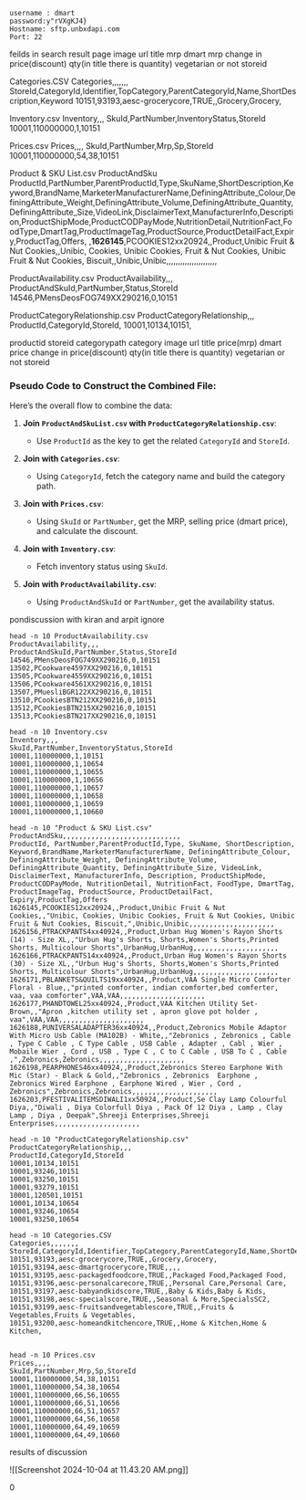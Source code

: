 ```
username : dmart  
password:y"rVXgKJ4}
Hostname: sftp.unbxdapi.com
Port: 22
```


feilds in search result page
image url
title
mrp
dmart mrp
change in price(discount)
qty(in title there is quantity)
vegetarian or not
storeid




Categories.CSV 
 Categories,,,,,,,
StoreId,CategoryId,Identifier,TopCategory,ParentCategoryId,Name,ShortDescription,Keyword
10151,93193,aesc-grocerycore,TRUE,,Grocery,Grocery,

 Inventory.csv 
Inventory,,,
SkuId,PartNumber,InventoryStatus,StoreId
10001,110000000,1,10151

Prices.csv
Prices,,,,
SkuId,PartNumber,Mrp,Sp,StoreId
10001,110000000,54,38,10151

Product & SKU List.csv
ProductAndSku
ProductId,PartNumber,ParentProductId,Type,SkuName,ShortDescription,Keyword,BrandName,MarketerManufacturerName,DefiningAttribute_Colour,DefiningAttribute_Weight,DefiningAttribute_Volume,DefiningAttribute_Quantity,DefiningAttribute_Size,VideoLink,DisclaimerText,ManufacturerInfo,Description,ProductShipMode,ProductCODPayMode,NutritionDetail,NutritionFact,FoodType,DmartTag,ProductImageTag,ProductSource,ProductDetailFact,Expiry,ProductTag,Offers,
,**1626145**,PCOOKIES12xx20924,,Product,Unibic Fruit & Nut Cookies,,Unibic, Cookies, Unibic Cookies, Fruit & Nut Cookies, Unibic Fruit & Nut Cookies, Biscuit,,Unibic,Unibic,,,,,,,,,,,,,,,,,,,,,,

ProductAvailability.csv
ProductAvailability,,,
ProductAndSkuId,PartNumber,Status,StoreId
14546,PMensDeosFOG749XX290216,0,10151

ProductCategoryRelationship.csv
ProductCategoryRelationship,,,
ProductId,CategoryId,StoreId,
10001,10134,10151,

productid
storeid
categorypath 
category
image url
title
price(mrp)
dmart price
change in price(discount)
qty(in title there is quantity)
vegetarian or not
storeid


### Pseudo Code to Construct the Combined File:

Here’s the overall flow to combine the data:

1. **Join `ProductAndSkuList.csv` with `ProductCategoryRelationship.csv`**:
    
    - Use `ProductId` as the key to get the related `CategoryId` and `StoreId`.
2. **Join with `Categories.csv`**:
    
    - Using `CategoryId`, fetch the category name and build the category path.
3. **Join with `Prices.csv`**:
    
    - Using `SkuId` or `PartNumber`, get the MRP, selling price (dmart price), and calculate the discount.
4. **Join with `Inventory.csv`**:
    
    - Fetch inventory status using `SkuId`.
5. **Join with `ProductAvailability.csv`**:
    
    - Using `ProductAndSkuId` or `PartNumber`, get the availability status.



pondiscussion with  kiran and arpit
ignore 



```
head -n 10 ProductAvailability.csv
ProductAvailability,,,
ProductAndSkuId,PartNumber,Status,StoreId
14546,PMensDeosFOG749XX290216,0,10151
13502,PCookware4597XX290216,0,10151
13505,PCookware4559XX290216,0,10151
13506,PCookware4561XX290216,0,10151
13507,PMuesliBGR122XX290216,0,10151
13510,PCookiesBTN212XX290216,0,10151
13512,PCookiesBTN215XX290216,0,10151
13513,PCookiesBTN217XX290216,0,10151
```



```
head -n 10 Inventory.csv
Inventory,,,
SkuId,PartNumber,InventoryStatus,StoreId
10001,110000000,1,10151
10001,110000000,1,10654
10001,110000000,1,10655
10001,110000000,1,10656
10001,110000000,1,10657
10001,110000000,1,10658
10001,110000000,1,10659
10001,110000000,1,10660
```

```
head -n 10 "Product & SKU List.csv"
ProductAndSku,,,,,,,,,,,,,,,,,,,,,,,,,,,,,
ProductId, PartNumber,ParentProductId,Type, SkuName, ShortDescription, Keyword,BrandName,MarketerManufacturerName, DefiningAttribute_Colour, DefiningAttribute_Weight, DefiningAttribute_Volume,  DefiningAttribute_Quantity, DefiningAttribute_Size, VideoLink, DisclaimerText, ManufacturerInfo, Description, ProductShipMode, ProductCODPayMode, NutritionDetail, NutritionFact, FoodType, DmartTag, ProductImageTag, ProductSource, ProductDetailFact, Expiry,ProductTag,Offers
1626145,PCOOKIES12xx20924,,Product,Unibic Fruit & Nut Cookies,,"Unibic, Cookies, Unibic Cookies, Fruit & Nut Cookies, Unibic Fruit & Nut Cookies, Biscuit,",Unibic,Unibic,,,,,,,,,,,,,,,,,,,,,
1626156,PTRACKPANTS4xx40924,,Product,Urban Hug Women's Rayon Shorts (14) - Size XL,,"Urbun Hug's Shorts, Shorts,Women's Shorts,Printed Shorts, Multicolour Shorts",UrbanHug,UrbanHug,,,,,,,,,,,,,,,,,,,,,
1626166,PTRACKPANTS14xx40924,,Product,Urban Hug Women's Rayon Shorts (30) - Size XL,,"Urbun Hug's Shorts, Shorts,Women's Shorts,Printed Shorts, Multicolour Shorts",UrbanHug,UrbanHug,,,,,,,,,,,,,,,,,,,,,
1626171,PBLANKETS&QUILTS19xx40924,,Product,VAA Single Micro Comforter Floral - Blue,,"printed comforter, indian comforter,bed comferter, vaa, vaa comforter",VAA,VAA,,,,,,,,,,,,,,,,,,,,,
1626177,PHANDTOWEL25xx40924,,Product,VAA Kitchen Utility Set-Brown,,"Apron ,kitchen utility set , apron glove pot holder , vaa",VAA,VAA,,,,,,,,,,,,,,,,,,,,,
1626188,PUNIVERSALADAPTER36xx40924,,Product,Zebronics Mobile Adaptor With Micro Usb Cable (MA102B) - White,,"Zebronics , Zebronics , Cable , Type C Cable , C Type Cable , USB Cable , Adapter , Cabl , Wier , Mobaile Wier , Cord , USB , Type C , C to C Cable , USB To C , Cable ,",Zebronics,Zebronics,,,,,,,,,,,,,,,,,,,,,
1626198,PEARPHONES46xx40924,,Product,Zebronics Stereo Earphone With Mic (Star) - Black & Gold,,"Zebronics , Zebronics  Earphone , Zebronics Wired Earphone , Earphone Wired , Wier , Cord , Zebronics",Zebronics,Zebronics,,,,,,,,,,,,,,,,,,,,,
1626203,PFESTIVALITEMSDIWALI1xx50924,,Product,Se Clay Lamp Colourful Diya,,"Diwali , Diya Colorfull Diya , Pack Of 12 Diya , Lamp , Clay Lamp , Diya , Deepak",Shreeji Enterprises,Shreeji Enterprises,,,,,,,,,,,,,,,,,,,,,
```

```
head -n 10 "ProductCategoryRelationship.csv"
ProductCategoryRelationship,,,
ProductId,CategoryId,StoreId
10001,10134,10151
10001,93246,10151
10001,93250,10151
10001,93279,10151
10001,120501,10151
10001,10134,10654
10001,93246,10654
10001,93250,10654
```

```
head -n 10 Categories.CSV
Categories,,,,,,,
StoreId,CategoryId,Identifier,TopCategory,ParentCategoryId,Name,ShortDescription,Keyword
10151,93193,aesc-grocerycore,TRUE,,Grocery,Grocery,
10151,93194,aesc-dmartgrocerycore,TRUE,,,,
10151,93195,aesc-packagedfoodcore,TRUE,,Packaged Food,Packaged Food,
10151,93196,aesc-personalcarecore,TRUE,,Personal Care,Personal Care,
10151,93197,aesc-babyandkidscore,TRUE,,Baby & Kids,Baby & Kids,
10151,93198,aesc-specialscore,TRUE,,Seasonal & More,SpecialsSC2,
10151,93199,aesc-fruitsandvegetablescore,TRUE,,Fruits & Vegetables,Fruits & Vegetables,
10151,93200,aesc-homeandkitchencore,TRUE,,Home & Kitchen,Home & Kitchen,


```



```
head -n 10 Prices.csv
Prices,,,,
SkuId,PartNumber,Mrp,Sp,StoreId
10001,110000000,54,38,10151
10001,110000000,54,38,10654
10001,110000000,66,56,10655
10001,110000000,66,51,10656
10001,110000000,66,51,10657
10001,110000000,64,56,10658
10001,110000000,64,49,10659
10001,110000000,64,49,10660
```

results of discussion


![[Screenshot 2024-10-04 at 11.43.20 AM.png]]

0